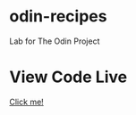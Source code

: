 # odin-recipes
Lab for The Odin Project

# View Code Live
<a href="https://hewittaj-webdev.github.io/odin-recipes/">Click me!</a>
